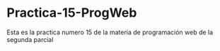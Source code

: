 # Practica-15-ProgWeb
Esta es la practica numero 15 de la materia de programación web de la segunda parcial
